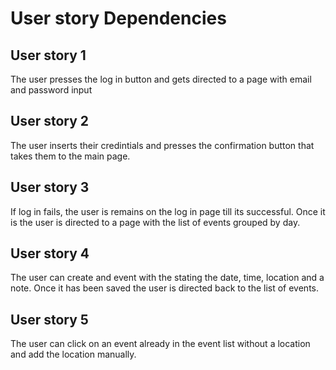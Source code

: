 # User story Dependencies

## User story 1

The user presses the log in button and gets directed to a page with email and
password input

## User story 2

The user inserts their credintials and presses the confirmation button that
takes them to the main page.

## User story 3

If log in fails, the user is remains on the log in page till its successful.
Once it is the user is directed to a page with the list of events grouped by
day.

## User story 4

The user can create and event with the stating the date, time, location and a
note. Once it has been saved the user is directed back to the list of events.

## User story 5

The user can click on an event already in the event list without a location and
add the location manually.
